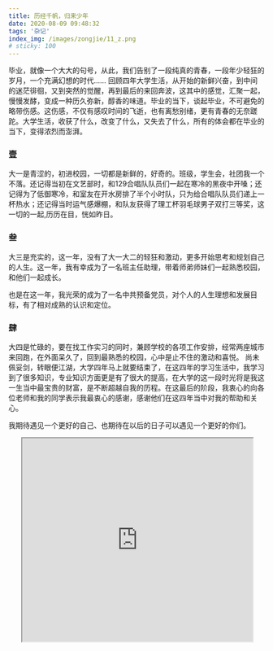```yaml
---
title: 历经千帆，归来少年
date: 2020-08-09 09:48:32
tags: '杂记'
index_img: /images/zongjie/11_z.png
# sticky: 100
---
```


毕业，就像一个大大的句号，从此，我们告别了一段纯真的青春，一段年少轻狂的岁月，一个充满幻想的时代……
回顾四年大学生活，从开始的新鲜兴奋，到中间的迷茫徘徊，又到突然的觉醒，再到最后的来回奔波，这其中的感觉，汇聚一起，慢慢发酵，变成一种历久弥新，醇香的味道。毕业的当下，谈起毕业，不可避免的略带伤感。这伤感，不仅有感叹时间的飞逝，也有离愁别绪，更有青春的无奈蹉跎。大学生活，收获了什么，改变了什么，又失去了什么，所有的体会都在毕业的当下，变得浓烈而澎湃。
### 壹
大一是青涩的，初进校园，一切都是新鲜的，好奇的。班级，学生会，社团我一个不落。还记得当初在文艺部时，和129合唱队队员们一起在寒冷的黑夜中开嗓；还记得为了低御寒冷，和室友在开水房排了半个小时队，只为给合唱队队员们递上一杯热水；还记得当时运气感爆棚，和队友获得了理工杯羽毛球男子双打三等奖，这一切的一起,历历在目，恍如昨日。

### 叁
大三是充实的，这一年，没有了大一大二的轻狂和激动，更多开始思考和规划自己的人生。这一年，我有幸成为了一名班主任助理，带着师弟师妹们一起熟悉校园，和他们一起成长。

也是在这一年，我光荣的成为了一名中共预备党员，对个人的人生理想和发展目标，有了相对成熟的认识和定位。
### 肆
大四是忙碌的，要在找工作实习的同时，兼顾学校的各项工作安排，经常两座城市来回跑，在外面呆久了，回到最熟悉的校园，心中是止不住的激动和喜悦。
尚未佩妥剑，转眼便江湖，大学四年马上就要结束了，在这四年的学习生活中，我学习到了很多知识，专业知识方面更是有了很大的提高，在大学的这一段时光将是我这一生当中最宝贵的财富，是不断超越自我的历程。在这最后的阶段，我衷心的向各位老师和我的同学表示我最衷心的感谢，感谢他们在这四年当中对我的帮助和关心。

我期待遇见一个更好的自己、也期待在以后的日子可以遇见一个更好的你们。



<div style="width:90%;height: 400px;margin: 0 auto"><iframe style="height:100%;width:100%" src='https://player.youku.com/embed/XNDc4ODk2ODkzMg=='></iframe></div>